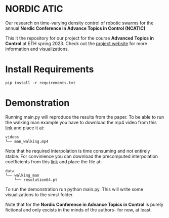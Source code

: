 # NORDIC ATIC
Our research on time-varying density control of robotic swarms for the annual **Nordic Conference in Advance Topics in Control (NCATIC)** 

This it the repository for our project for the course **Advanced Topics in Control** at ETH spring 2023. Check out the [project website](https://larsrpe.github.io/NORDIC_ATIC/) for more information and visualizations.

# Install Requirements
```
pip install -r requirements.txt
```

# Demonstration
Running main.py will reproduce the results from the paper. To be able to run the walking man example you have to download the mp4 video from this [link](https://drive.google.com/file/d/1ohfWxChmzC5f34ISOxV8MOEoUlAwDv7Q/view?usp=sharing) and place it at:
```
videos
└── man_walking.mp4
```

Note that he required interpolation is time consuming and not entirely stable. For convinience you can download the precomputed interpolation coefficients from this [link](https://drive.google.com/file/d/1MrFCiCpDs8wl264FPGL1QTCa88AL8O0v/view?usp=sharing) and place the file at:
```
data
└── walking_man
    └── resolution64.pt
```
To run the demonstration run python main.py. This will write some visualizations to the sims/ folder.

Note that for the **Nordic Conference in Advance Topics in Control** is purely fictional and only excists in the minds of the authors- for now, at least.
